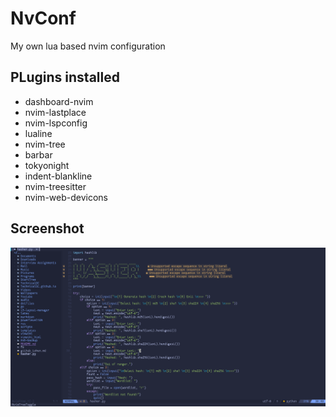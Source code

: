 # NvConf
My  own lua based nvim configuration

## PLugins installed

* dashboard-nvim
* nvim-lastplace
* nvim-lspconfig
* lualine
* nvim-tree
* barbar
* tokyonight
* indent-blankline
* nvim-treesitter
* nvim-web-devicons

## Screenshot
![screenshot](https://github.com/TechnicalDC/NvConf/blob/main/images/nvim.png)
